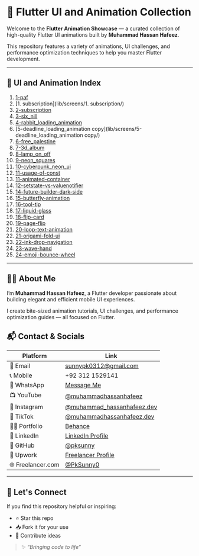 # 🚀 Flutter UI and Animation Collection

Welcome to the **Flutter Animation Showcase** — a curated collection of high-quality Flutter UI animations built by **Muhammad Hassan Hafeez**.

This repository features a variety of animations, UI challenges, and performance optimization techniques to help you master Flutter development.

---

## 📁 UI and Animation Index

1. [1-paf](lib/screens/1-paf/)
2. [1. subscription](lib/screens/1. subscription/)
3. [2-subscription](lib/screens/2-subscription/)
4. [3-six_nill](lib/screens/3-six_nill/)
5. [4-rabbit_loading_animation](lib/screens/4-rabbit_loading_animation/)
6. [5-deadline_loading_animation copy](lib/screens/5-deadline_loading_animation copy/)
7. [6-free_palestine](lib/screens/6-free_palestine/)
8. [7-3d_album](lib/screens/7-3d_album/)
9. [8-lamp_on_off](lib/screens/8-lamp_on_off/)
10. [9-neon_squares](lib/screens/9-neon_squares/)
11. [10-cyberpunk_neon_ui](lib/screens/10-cyberpunk_neon_ui/)
12. [11-usage-of-const](lib/screens/11-usage-of-const/)
13. [11-animated-container](lib/screens/11-animated-container/)
14. [12-setstate-vs-valuenotifier](lib/screens/12-setstate-vs-valuenotifier/)
15. [14-future-builder-dark-side](lib/screens/14-future-builder-dark-side/)
16. [15-butterfly-animation](lib/screens/15-butterfly-animation/)
17. [16-tool-tip](lib/screens/16-tool-tip/)
18. [17-liquid-glass](lib/screens/17-liquid-glass/)
19. [18-flip-card](lib/screens/18-flip-card/)
20. [19-page-flip](lib/screens/19-page-flip/)
21. [20-loop-text-animation](lib/screens/20-loop-text-animation/)
22. [21-origami-fold-ui](lib/screens/21-origami-fold-ui/)
23. [22-ink-drop-navigation](lib/screens/22-ink-drop-navigation/)
24. [23-wave-hand](lib/screens/23-wave-hand/)
25. [24-emoji-bounce-wheel](lib/screens/24-emoji-bounce-wheel/)

---

## 👨‍💻 About Me

I’m **Muhammad Hassan Hafeez**, a Flutter developer passionate about building elegant and efficient mobile UI experiences.

I create bite-sized animation tutorials, UI challenges, and performance optimization guides — all focused on Flutter.


## 📬 Contact & Socials

| Platform | Link |
|----------|------|
| 📧 Email | sunnypk0312@gmail.com |
| 📞 Mobile | +92 312 1529141 |
| 💬 WhatsApp | [Message Me](https://wa.me/+923121529141) |
| 📺 YouTube | [@muhammadhassanhafeez](https://youtube.com/@muhammadhassanhafeez?si=PqclYNV0IegFOJbW) |
| 📸 Instagram | [@muhammad_hassanhafeez.dev](https://www.instagram.com/muhammad_hassanhafeez.dev/) |
| 🎵 TikTok | [@muhammadhassanhafeez.dev](https://www.tiktok.com/@muhammadhassanhafeez.dev)
| 🧑‍🎨 Portfolio | [Behance](https://www.behance.net/muhammadhassanhafeez) |
| 💼 LinkedIn | [LinkedIn Profile](https://www.linkedin.com/in/muhammad-hassan-hafeez/) |
| 🐙 GitHub | [@pksunny](https://github.com/pksunny) |
| 💼 Upwork | [Freelancer Profile](https://www.upwork.com/freelancers/~0102bc13bd382f7504?mp_source=share) |
| 🌐 Freelancer.com | [@PkSunny0](https://www.freelancer.com/u/PkSunny0) |

---

## 🤝 Let's Connect

If you find this repository helpful or inspiring:

- ⭐ Star this repo
- 📥 Fork it for your use
- 🧠 Contribute ideas

> ✨ *“Bringing code to life”*

